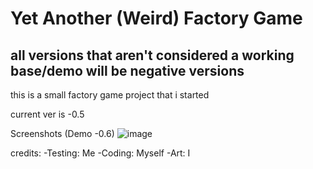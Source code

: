 # Yet Another (Weird) Factory Game

## **all versions that aren't considered a working base/demo will be negative versions**


this is a small factory game project that i started

current ver is -0.5

Screenshots (Demo -0.6)
![image](https://user-images.githubusercontent.com/57607350/155862943-a2e1f0a8-77f6-45fa-bd65-4ad0c144048f.png)

credits:
-Testing: Me
-Coding: Myself
-Art: I
